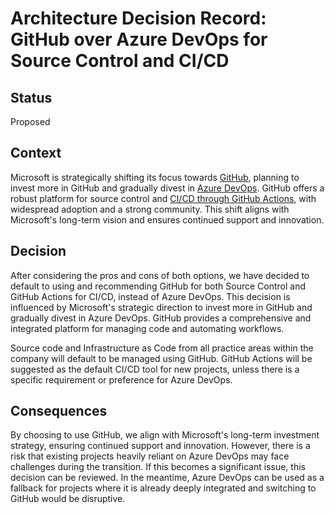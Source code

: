 # Architecture Decision Record: GitHub over Azure DevOps for Source Control and CI/CD

## Status

Proposed

## Context

Microsoft is strategically shifting its focus towards [GitHub](https://github.com/), planning to invest more in GitHub and gradually divest in [Azure DevOps](https://learn.microsoft.com/en-us/azure/devops/user-guide/what-is-azure-devops?view=azure-devops). GitHub offers a robust platform for source control and [CI/CD through GitHub Actions](https://github.com/features/actions), with widespread adoption and a strong community. This shift aligns with Microsoft's long-term vision and ensures continued support and innovation.

## Decision

After considering the pros and cons of both options, we have decided to default to using and recommending GitHub for both Source Control and GitHub Actions for CI/CD, instead of Azure DevOps. This decision is influenced by Microsoft's strategic direction to invest more in GitHub and gradually divest in Azure DevOps. GitHub provides a comprehensive and integrated platform for managing code and automating workflows.

Source code and Infrastructure as Code from all practice areas within the company will default to be managed using GitHub. GitHub Actions will be suggested as the default CI/CD tool for new projects, unless there is a specific requirement or preference for Azure DevOps.

## Consequences

By choosing to use GitHub, we align with Microsoft's long-term investment strategy, ensuring continued support and innovation. However, there is a risk that existing projects heavily reliant on Azure DevOps may face challenges during the transition. If this becomes a significant issue, this decision can be reviewed. In the meantime, Azure DevOps can be used as a fallback for projects where it is already deeply integrated and switching to GitHub would be disruptive.
